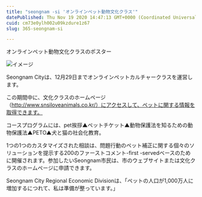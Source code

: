 ```yaml
---
title: "seongnam -si 'オンラインペット動物文化クラス'"
datePublished: Thu Nov 19 2020 14:47:13 GMT+0000 (Coordinated Universal Time)
cuid: cm73e0ylh002u09kzdure1z67
slug: 365-seongnam-si

---
```



オンラインペット動物文化クラスのポスター

![イメージ](https://cdn.hashnode.com/res/hashnode/image/upload/v1739454041221/44c60d23-fa8c-457e-831b-1a74baf2f71e.jpeg)

Seongnam Cityは、12月29日までオンラインペットカルチャークラスを運営します。

この期間中に、文化クラスのホームページ（http://www.snsiloveanimals.co.kr/）にアクセスして、ペットに関する情報を取得できます。

コースプログラムには、pet挨拶▲ペットチケット▲動物保護法を知るための動物保護法▲PETO▲犬と猫の社会化教育。

1つの1つのカスタマイズされた相談は、問題行動のペット補正に関する個々のソリューションを提示する200のファーストコメント-first -servedベースのために開催されます。参加したいSeongnam市民は、市のウェブサイトまたは文化クラスのホームページに申請できます。

Seongnam City Regional Economic Divisionは、「ペットの人口が1,000万人に増加するにつれて、私は準備が整っています。」